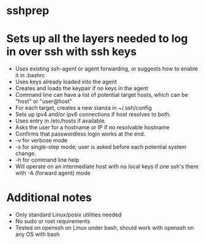 # sshprep

# Sets up all the layers needed to log in over ssh with ssh keys
- Uses existing ssh-agent or agent forwarding, or suggests how to enable it in .bashrc
- Uses keys already loaded into the agent
- Creates and loads the keypair if no keys in the agent
- Command line can have a list of potential target hosts, which can be "host" or "user@host"
- For each target, creates a new stanza in ~/.ssh/config
- Sets up ipv4 and/or ipv6 connections if host resolves to both.
- Uses entry in /etc/hosts if available.
- Asks the user for a hostname or IP if no resolvable hostname
- Confirms that passwordless login works at the end.
- -v for verbose mode
- -s for single-step mode; user is asked before each potential system change.
- -h for command line help
- Will operate on an intermediate host with no local keys if one ssh's there with -A (forward agent) mode

# Additional notes
- Only standard Linux/posix utilities needed
- No sudo or root requirements
- Tested on openssh on Linux under bash, should work with openssh on any OS with bash
